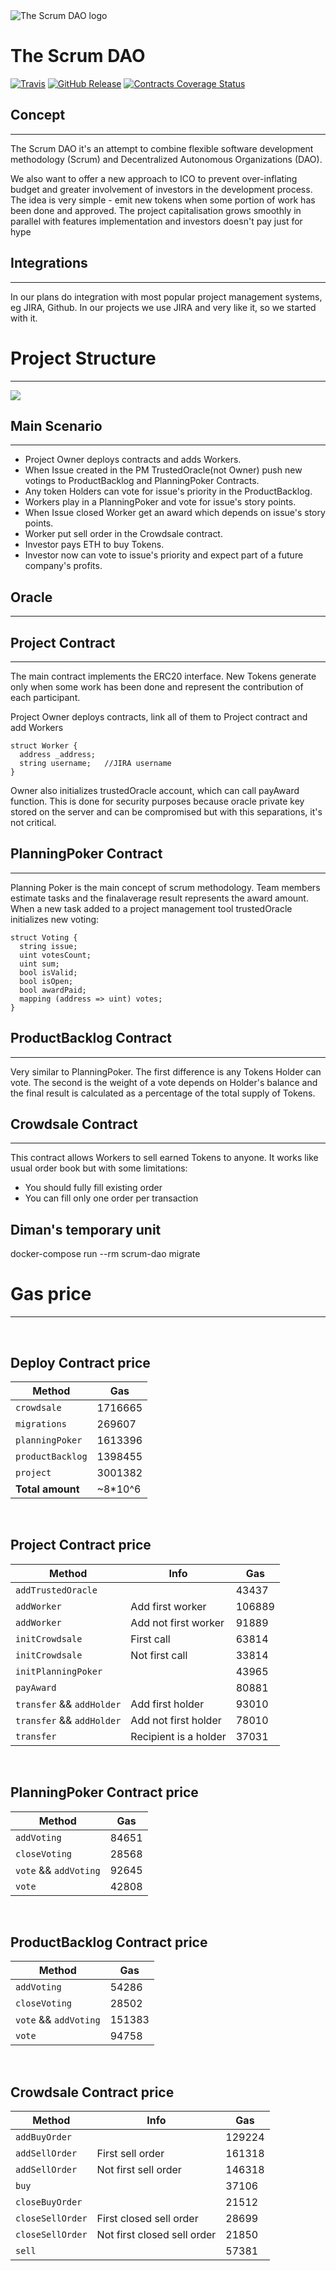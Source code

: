 <img src="https://user-images.githubusercontent.com/17112242/33902590-85f62ea6-df86-11e7-96c2-06cfa21756f4.png" alt="The Scrum DAO logo">

# The Scrum DAO
[![Travis](https://img.shields.io/travis/devOrchestra/the-scrum-dao.svg)](https://travis-ci.org/devOrchestra/the-scrum-dao)
[![GitHub Release](https://img.shields.io/github/release/devOrchestra/the-scrum-dao.svg)](https://github.com/devOrchestra/the-scrum-dao/releases)
[![Contracts Coverage Status](https://coveralls.io/repos/github/devOrchestra/the-scrum-dao/badge.svg?branch=master)](https://coveralls.io/github/devOrchestra/the-scrum-dao?branch=master)
## Concept
-------------

The Scrum DAO it&#39;s an attempt to combine flexible software development methodology (Scrum) and Decentralized Autonomous Organizations (DAO).

We also want to offer a new approach to ICO to prevent over-inflating budget and greater involvement of investors in the development process. The idea is very simple - emit new tokens when some portion of work has been done and approved.
The project capitalisation grows smoothly in parallel with features implementation and investors doesn't pay just for hype


## Integrations
-------------
In our plans do integration with most popular project management systems, eg JIRA, Github. In our projects we use JIRA and very like it, so we started with it.


# Project Structure
-------------

![](http://devorchestra.io/assets/images/presentation/scrum-dao-scheme.jpg)

## Main Scenario
-------------
- Project Owner deploys contracts and adds Workers.
- When Issue created in the PM TrustedOracle(not Owner) push new votings to ProductBacklog and PlanningPoker Contracts.
- Any token Holders can vote for issue's priority in the ProductBacklog.
- Workers play in a PlanningPoker and vote for issue's story points.
- When Issue closed Worker get an award which depends on issue's story points.
- Worker put sell order in the Crowdsale contract.
- Investor pays ETH to buy Tokens.
- Investor now can vote to issue's priority and expect part of a future company's profits.

## Oracle
-------------
## Project Contract
-------------

The main contract implements the ERC20 interface. New Tokens generate only when some work has been done and represent the contribution of each participant.

Project Owner deploys contracts, link all of them to Project contract and add Workers

```
struct Worker {
  address _address;
  string username;   //JIRA username
}
```

Owner also initializes trustedOracle account, which can call payAward function. This is done for security purposes because oracle private key stored on the server and can be compromised but with this separations, it's not critical.

## PlanningPoker Contract
-------------

Planning Poker is the main concept of scrum methodology. Team members estimate tasks and the finalaverage result represents the award amount. When a new task added to a project management tool trustedOracle initializes new voting:

```
struct Voting {
  string issue;
  uint votesCount;
  uint sum;
  bool isValid;
  bool isOpen;
  bool awardPaid;
  mapping (address => uint) votes;
}
```

## ProductBacklog Contract
-------------

Very similar to PlanningPoker. The first difference is any Tokens Holder can vote. The second is the weight of a vote depends on Holder's balance and the final result is calculated as a percentage of the total supply of Tokens.

## Crowdsale Contract
-------------

This contract allows Workers to sell earned Tokens to anyone. It works like usual order book but with some limitations:

- You should fully fill existing order
- You can fill only one order per transaction

## Diman's temporary unit
docker-compose run --rm scrum-dao migrate 

# Gas price
-------------

&nbsp;
## Deploy Contract price

| Method                    | Gas           |
| -------------             | ------------- |
| `crowdsale`               | 1716665       |
| `migrations`              | 269607        |
| `planningPoker`           | 1613396       |
| `productBacklog`          | 1398455       |
| `project`                 | 3001382       |
| **Total amount**          | ~8*10^6       |

&nbsp;
## Project Contract price

| Method                    | Info                        | Gas           |
| -------------             | -------------               | ------------- |
| `addTrustedOracle`        |                             | 43437         |
| `addWorker`               | Add first worker            | 106889        |
| `addWorker`               | Add not first worker        | 91889         |
| `initCrowdsale`           | First call                  | 63814         |
| `initCrowdsale`           | Not first call              | 33814         |
| `initPlanningPoker`       |                             | 43965         |
| `payAward`                |                             | 80881         |
| `transfer` && `addHolder` | Add first holder            | 93010         |
| `transfer` && `addHolder` | Add not first holder        | 78010         |
| `transfer`                | Recipient is a holder       | 37031         |

&nbsp;
## PlanningPoker Contract price

| Method                    | Gas           |
| -------------             | ------------- |
| `addVoting`               | 84651         |
| `closeVoting`             | 28568         |
| `vote` && `addVoting`     | 92645         |
| `vote`                    | 42808         |

&nbsp;
## ProductBacklog Contract price

| Method                    | Gas           |
| -------------             | ------------- |
| `addVoting`               | 54286         |
| `closeVoting`             | 28502         |
| `vote` && `addVoting`     | 151383        |
| `vote`                    | 94758         |

&nbsp;
## Crowdsale Contract price

| Method                    | Info                        | Gas           |
| -------------             | -------------               | ------------- |
| `addBuyOrder`             |                             | 129224        |
| `addSellOrder`            | First sell order            | 161318        |
| `addSellOrder`            | Not first sell order        | 146318        |
| `buy`                     |                             | 37106         |
| `closeBuyOrder`           |                             | 21512         |
| `closeSellOrder`          | First closed sell order     | 28699         |
| `closeSellOrder`          | Not first closed sell order | 21850         |
| `sell`                    |                             | 57381         |


